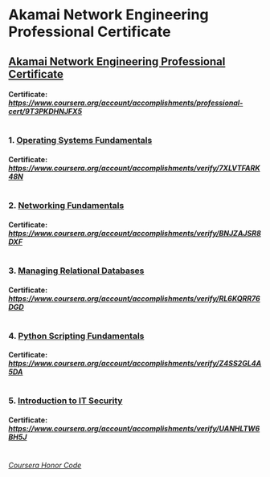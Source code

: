 # Akamai Network Engineering Professional Certificate


## [Akamai Network Engineering Professional Certificate](https://www.coursera.org/professional-certificates/akamai-network-engineering)
####    **Certificate:** _https://www.coursera.org/account/accomplishments/professional-cert/9T3PKDHNJFX5_
#

### 1. [Operating Systems Fundamentals](https://www.coursera.org/learn/akamai-operating-systems)

####    **Certificate:** _https://www.coursera.org/account/accomplishments/verify/7XLVTFARK48N_
#

### 2. [Networking Fundamentals](https://www.coursera.org/learn/akamai-networking)

####    **Certificate:** _https://www.coursera.org/account/accomplishments/verify/BNJZAJSR8DXF_
#

### 3. [Managing Relational Databases](https://www.coursera.org/learn/akamai-databases)

####    **Certificate:** _https://www.coursera.org/account/accomplishments/verify/RL6KQRR76DGD_
#

### 4. [Python Scripting Fundamentals](https://www.coursera.org/learn/akamai-programming)

####    **Certificate:** _https://www.coursera.org/account/accomplishments/verify/Z4SS2GL4A5DA_
#

### 5. [Introduction to IT Security](https://www.coursera.org/learn/akamai-security)

####    **Certificate:** _https://www.coursera.org/account/accomplishments/verify/UANHLTW6BH5J_
#



[*Coursera Honor Code*](https://www.coursera.support/s/article/209818863-Coursera-Honor-Code?language=en_US)
